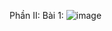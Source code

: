 Phần II:
Bài 1: 
![image](https://github.com/user-attachments/assets/5415043e-98ef-4c7f-89aa-0627bb2db8ff)
